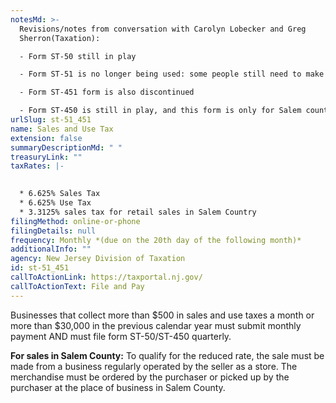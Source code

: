 ```yaml
---
notesMd: >-
  Revisions/notes from conversation with Carolyn Lobecker and Greg
  Sherron(Taxation):

  - Form ST-50 still in play

  - Form ST-51 is no longer being used: some people still need to make monthly remittance, but it's just a payment now, in the tax portal

  - Form ST-451 form is also discontinued 

  - Form ST-450 is still in play, and this form is only for Salem county
urlSlug: st-51_451
name: Sales and Use Tax
extension: false
summaryDescriptionMd: " "
treasuryLink: ""
taxRates: |-
  

  * 6.625% Sales Tax
  * 6.625% Use Tax
  * 3.3125% sales tax for retail sales in Salem Country
filingMethod: online-or-phone
filingDetails: null
frequency: Monthly *(due on the 20th day of the following month)*
additionalInfo: ""
agency: New Jersey Division of Taxation
id: st-51_451
callToActionLink: https://taxportal.nj.gov/
callToActionText: File and Pay
---
```


Businesses that collect more than $500 in sales and use taxes a month or more than $30,000 in the previous calendar year must submit monthly payment AND must file form ST-50/ST-450 quarterly.



**For sales in Salem County:** To qualify for the reduced rate, the sale must be made from a business regularly operated by the seller as a store. The merchandise must be ordered by the purchaser or picked up by the purchaser at the place of business in Salem County.
